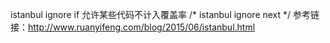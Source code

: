 istanbul ignore if  允许某些代码不计入覆盖率
/* istanbul ignore next */
参考链接：http://www.ruanyifeng.com/blog/2015/06/istanbul.html

